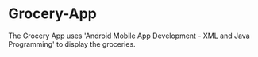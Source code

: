 # Grocery-App
The Grocery App uses 'Android Mobile App Development - XML and Java Programming' to display the groceries.
